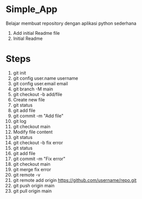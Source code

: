 # Simple_App
Belajar membuat repository dengan aplikasi python sederhana
1. Add initial Readme file
2. Initial Readme

# Steps
1. git init
2. git config user.name username
3. git config user.email email
4. git branch -M main
5. git checkout -b add/file
6. Create new file
7. git status
8. git add file
9. git commit -m "Add file"
10. git log
11. git checkout main
12. Modify file content
13. git status
14. git checkout -b fix error
15. git status
16. git add file
17. git commit -m "Fix error"
18. git checkout main
19. git merge fix error
20. git remote -v
21. git remote add origin https://github.com/username/repo.git
22. git push origin main
23. git pull origin main
